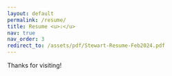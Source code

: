 ```yaml
---
layout: default
permalink: /resume/
title: Resume <u>⇩</u>
nav: true
nav_order: 3
redirect_to: /assets/pdf/Stewart-Resume-Feb2024.pdf
---
```


<div class="row justify-content-center">
Thanks for visiting!
</div>
